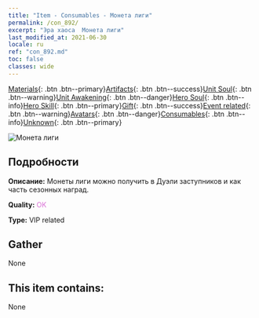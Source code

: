 ```yaml
---
title: "Item - Consumables - Монета лиги"
permalink: /con_892/
excerpt: "Эра хаоса  Монета лиги"
last_modified_at: 2021-06-30
locale: ru
ref: "con_892.md"
toc: false
classes: wide
---
```

 [Materials](/ItemsRU/){: .btn .btn--primary}[Artifacts](/ItemsRU/Artifacts/){: .btn .btn--success}[Unit Soul](/ItemsRU/UnitSoul/){: .btn .btn--warning}[Unit Awakening](/ItemsRU/UnitAwakening/){: .btn .btn--danger}[Hero Soul](/ItemsRU/HeroSoul/){: .btn .btn--info}[Hero Skill](/ItemsRU/HeroSkill/){: .btn .btn--primary}[Gift](/ItemsRU/Gift/){: .btn .btn--success}[Event related](/ItemsRU/Events/){: .btn .btn--warning}[Avatars](/ItemsRU/Avatars/){: .btn .btn--danger}[Consumables](/ItemsRU/Consumables/){: .btn .btn--info}[Unknown](/ItemsRU/Unknown/){: .btn .btn--primary}

 ![Монета лиги](/images/t/i_112.png)

## Подробности
 **Описание:** Монеты лиги можно получить в Дуэли заступников и как часть сезонных наград.

 **Quality:** <span style="color: #DA70D6">OK</span>

 **Type:** VIP related

## Gather

  None

## This item contains:

  None

